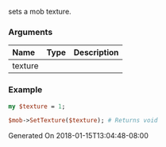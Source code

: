 sets a mob texture.
### Arguments
**Name**|**Type**|**Description**
:---|:---|:---
texture||

### Example

```perl
my $texture = 1;

$mob->SetTexture($texture); # Returns void
```


Generated On 2018-01-15T13:04:48-08:00